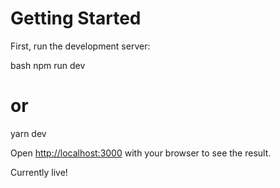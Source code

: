 # Getting Started

First, run the development server:

bash
npm run dev
# or
yarn dev


Open [http://localhost:3000](http://localhost:3000) with your browser to see the result.


Currently live!
